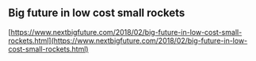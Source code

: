 ## Big future in low cost small rockets
  
  [https://www.nextbigfuture.com/2018/02/big-future-in-low-cost-small-rockets.html](https://www.nextbigfuture.com/2018/02/big-future-in-low-cost-small-rockets.html)